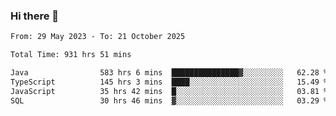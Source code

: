 ### Hi there 👋

<!--START_SECTION:waka-->

```txt
From: 29 May 2023 - To: 21 October 2025

Total Time: 931 hrs 51 mins

Java                583 hrs 6 mins  ███████████████▓░░░░░░░░░   62.28 %
TypeScript          145 hrs 3 mins  ████░░░░░░░░░░░░░░░░░░░░░   15.49 %
JavaScript          35 hrs 42 mins  █░░░░░░░░░░░░░░░░░░░░░░░░   03.81 %
SQL                 30 hrs 46 mins  ▓░░░░░░░░░░░░░░░░░░░░░░░░   03.29 %
```

<!--END_SECTION:waka-->
<!--
**the-beef-calculator/the-beef-calculator** is a ✨ _special_ ✨ repository because its `README.md` (this file) appears on your GitHub profile.

Here are some ideas to get you started:

- 🔭 I’m currently working on ...
- 🌱 I’m currently learning ...
- 👯 I’m looking to collaborate on ...
- 🤔 I’m looking for help with ...
- 💬 Ask me about ...
- 📫 How to reach me: ...
- 😄 Pronouns: ...
- ⚡ Fun fact: ...
-->
